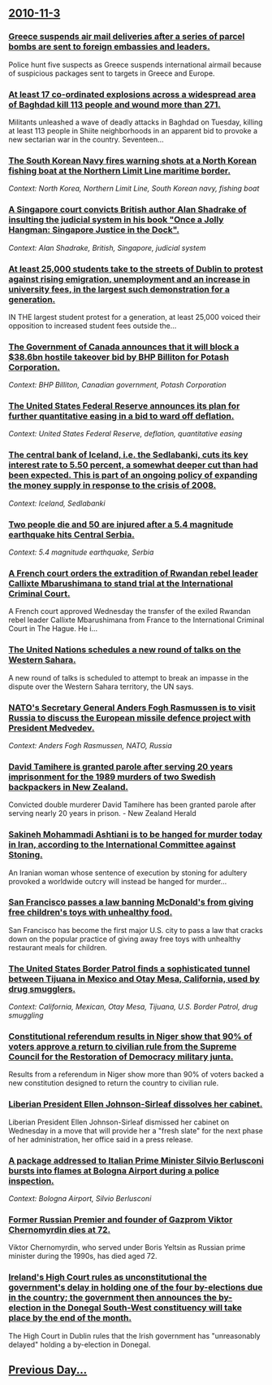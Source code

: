 ## [2010-11-3](/news/2010/11/3/index.md)

### [Greece suspends air mail deliveries after a series of parcel bombs are sent to foreign embassies and leaders. ](/news/2010/11/3/greece-suspends-air-mail-deliveries-after-a-series-of-parcel-bombs-are-sent-to-foreign-embassies-and-leaders.md)
Police hunt five suspects as Greece suspends international airmail because of suspicious packages sent to targets in Greece and Europe.

### [At least 17 co-ordinated explosions across a widespread area of Baghdad kill 113 people and wound more than 271. ](/news/2010/11/3/at-least-17-co-ordinated-explosions-across-a-widespread-area-of-baghdad-kill-113-people-and-wound-more-than-271.md)
Militants unleashed a wave of deadly attacks in Baghdad on Tuesday, killing at least 113 people in Shiite neighborhoods in an apparent bid to provoke a new sectarian war in the country. Seventeen...

### [The South Korean Navy fires warning shots at a North Korean fishing boat at the Northern Limit Line maritime border. ](/news/2010/11/3/the-south-korean-navy-fires-warning-shots-at-a-north-korean-fishing-boat-at-the-northern-limit-line-maritime-border.md)
_Context: North Korea, Northern Limit Line, South Korean navy, fishing boat_

### [A Singapore court convicts British author Alan Shadrake of insulting the judicial system in his book "Once a Jolly Hangman: Singapore Justice in the Dock". ](/news/2010/11/3/a-singapore-court-convicts-british-author-alan-shadrake-of-insulting-the-judicial-system-in-his-book-once-a-jolly-hangman-singapore-justic.md)
_Context: Alan Shadrake, British, Singapore, judicial system_

### [At least 25,000 students take to the streets of Dublin to protest against rising emigration, unemployment and an increase in university fees, in the largest such demonstration for a generation. ](/news/2010/11/3/at-least-25-000-students-take-to-the-streets-of-dublin-to-protest-against-rising-emigration-unemployment-and-an-increase-in-university-fees.md)
IN THE largest student protest for a generation, at least 25,000 voiced their opposition to increased student fees outside the&hellip;

### [The Government of Canada announces that it will block a $38.6bn hostile takeover bid by BHP Billiton for Potash Corporation. ](/news/2010/11/3/the-government-of-canada-announces-that-it-will-block-a-38-6bn-hostile-takeover-bid-by-bhp-billiton-for-potash-corporation.md)
_Context: BHP Billiton, Canadian government, Potash Corporation_

### [The United States Federal Reserve announces its plan for further quantitative easing in a bid to ward off deflation. ](/news/2010/11/3/the-united-states-federal-reserve-announces-its-plan-for-further-quantitative-easing-in-a-bid-to-ward-off-deflation.md)
_Context: United States Federal Reserve, deflation, quantitative easing_

### [The central bank of Iceland, i.e. the Sedlabanki, cuts its key interest rate to 5.50 percent, a somewhat deeper cut than had been expected. This is part of an ongoing policy of expanding the money supply in response to the crisis of 2008. ](/news/2010/11/3/the-central-bank-of-iceland-i-e-the-sedlabanki-cuts-its-key-interest-rate-to-5-50-percent-a-somewhat-deeper-cut-than-had-been-expected.md)
_Context: Iceland, Sedlabanki_

### [Two people die and 50 are injured after a 5.4 magnitude earthquake hits Central Serbia. ](/news/2010/11/3/two-people-die-and-50-are-injured-after-a-5-4-magnitude-earthquake-hits-central-serbia.md)
_Context: 5.4 magnitude earthquake, Serbia_

### [A French court orders the extradition of Rwandan rebel leader Callixte Mbarushimana to stand trial at the International Criminal Court. ](/news/2010/11/3/a-french-court-orders-the-extradition-of-rwandan-rebel-leader-callixte-mbarushimana-to-stand-trial-at-the-international-criminal-court.md)
A&#x20;French&#x20;court&#x20;approved&#x20;Wednesday&#x20;the&#x20;transfer&#x20;of&#x20;the&#x20;exiled&#x20;Rwandan&#x20;rebel&#x20;leader&#x20;Callixte&#x20;Mbarushimana&#x20;from&#x20;France&#x20;to&#x20;the&#x20;International&#x20;Criminal&#x20;Court&#x20;in&#x20;The&#x20;Hague.&#x20;He&#x20;i...

### [The United Nations schedules a new round of talks on the Western Sahara. ](/news/2010/11/3/the-united-nations-schedules-a-new-round-of-talks-on-the-western-sahara.md)
A new round of talks is scheduled to attempt to break an impasse in the dispute over the Western Sahara territory, the UN says.

### [NATO's Secretary General Anders Fogh Rasmussen is to visit Russia to discuss the European missile defence project with President Medvedev. ](/news/2010/11/3/nato-s-secretary-general-anders-fogh-rasmussen-is-to-visit-russia-to-discuss-the-european-missile-defence-project-with-president-medvedev.md)
_Context: Anders Fogh Rasmussen, NATO, Russia_

### [David Tamihere is granted parole after serving 20 years imprisonment for the 1989 murders of two Swedish backpackers in New Zealand. ](/news/2010/11/3/david-tamihere-is-granted-parole-after-serving-20-years-imprisonment-for-the-1989-murders-of-two-swedish-backpackers-in-new-zealand.md)
Convicted double murderer David Tamihere has been granted parole after serving nearly 20 years in prison. - New Zealand Herald

### [Sakineh Mohammadi Ashtiani is to be hanged for murder today in Iran, according to the International Committee against Stoning. ](/news/2010/11/3/sakineh-mohammadi-ashtiani-is-to-be-hanged-for-murder-today-in-iran-according-to-the-international-committee-against-stoning.md)
An Iranian woman whose sentence of execution by stoning for adultery provoked a worldwide outcry will instead be hanged for murder&hellip;

### [San Francisco passes a law banning McDonald's from giving free children's toys with unhealthy food. ](/news/2010/11/3/san-francisco-passes-a-law-banning-mcdonald-s-from-giving-free-children-s-toys-with-unhealthy-food.md)
San Francisco has become the first major U.S. city to pass a law that cracks down on the popular practice of giving away free toys with unhealthy restaurant meals for children.

### [The United States Border Patrol finds a sophisticated tunnel between Tijuana in Mexico and Otay Mesa, California, used by drug smugglers. ](/news/2010/11/3/the-united-states-border-patrol-finds-a-sophisticated-tunnel-between-tijuana-in-mexico-and-otay-mesa-california-used-by-drug-smugglers.md)
_Context: California, Mexican, Otay Mesa, Tijuana, U.S. Border Patrol, drug smuggling_

### [Constitutional referendum results in Niger show that 90% of voters approve a return to civilian rule from the Supreme Council for the Restoration of Democracy military junta. ](/news/2010/11/3/constitutional-referendum-results-in-niger-show-that-90-of-voters-approve-a-return-to-civilian-rule-from-the-supreme-council-for-the-restor.md)
Results from a referendum in Niger show more than 90% of voters backed a new constitution designed to return the country to civilian rule.

### [Liberian President Ellen Johnson-Sirleaf dissolves her cabinet. ](/news/2010/11/3/liberian-president-ellen-johnson-sirleaf-dissolves-her-cabinet.md)
Liberian President Ellen Johnson-Sirleaf dismissed her cabinet on Wednesday in a move that will provide her a &quot;fresh slate&quot; for the next phase of her administration, her office said in a press release.

### [A package addressed to Italian Prime Minister Silvio Berlusconi bursts into flames at Bologna Airport during a police inspection. ](/news/2010/11/3/a-package-addressed-to-italian-prime-minister-silvio-berlusconi-bursts-into-flames-at-bologna-airport-during-a-police-inspection.md)
_Context: Bologna Airport, Silvio Berlusconi_

### [Former Russian Premier and founder of Gazprom Viktor Chernomyrdin dies at 72. ](/news/2010/11/3/former-russian-premier-and-founder-of-gazprom-viktor-chernomyrdin-dies-at-72.md)
Viktor Chernomyrdin, who served under Boris Yeltsin as Russian prime minister during the 1990s, has died aged 72.

### [Ireland's High Court rules as unconstitutional the government's delay in holding one of the four by-elections due in the country; the government then announces the by-election in the Donegal South-West constituency will take place by the end of the month. ](/news/2010/11/3/ireland-s-high-court-rules-as-unconstitutional-the-government-s-delay-in-holding-one-of-the-four-by-elections-due-in-the-country-the-govern.md)
The High Court in Dublin rules that the Irish government has &quot;unreasonably delayed&quot; holding a by-election in Donegal.

## [Previous Day...](/news/2010/11/2/index.md)

